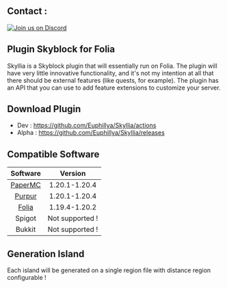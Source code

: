 ## Contact :

[![Join us on Discord](https://discord.com/api/guilds/1196471429936463943/widget.png?style=banner2)](https://discord.gg/uUJQEB7XNN)

## Plugin Skyblock for Folia

Skyllia is a Skyblock plugin that will essentially run on Folia.
The plugin will have very little innovative functionality, and it's not my intention at all that there should be
external features (like quests, for example).
The plugin has an API that you can use to add feature extensions to customize your server.

## Download Plugin

- Dev : https://github.com/Euphillya/Skyllia/actions
- Alpha : https://github.com/Euphillya/Skyllia/releases

## Compatible Software

|                   Software                    |     Version     |
|:---------------------------------------------:|:---------------:|
| [PaperMC](https://papermc.io/downloads/paper) |  1.20.1-1.20.4  |
|        [Purpur](https://purpurmc.org)         |  1.20.1-1.20.4  |
|  [Folia](https://papermc.io/software/folia)   |  1.19.4-1.20.2  |
|                    Spigot                     | Not supported ! |
|                    Bukkit                     | Not supported ! |

## Generation Island

Each island will be generated on a single region file with distance region configurable !
